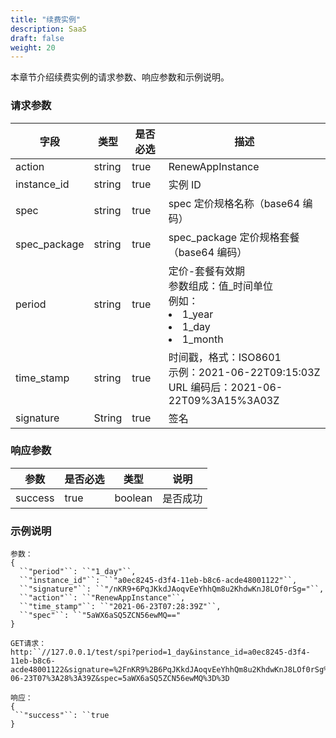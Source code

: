 ```yaml
---
title: "续费实例"
description: SaaS
draft: false
weight: 20
---
```


本章节介绍续费实例的请求参数、响应参数和示例说明。

### 请求参数

| 字段         | 类型   | 是否必选 | 描述                                                         |
| ------------ | ------ | -------- | ------------------------------------------------------------ |
| action       | string | true     | RenewAppInstance                                             |
| instance_id  | string | true     | 实例 ID                                                      |
| spec         | string | true     | spec 定价规格名称（base64 编码）                             |
| spec_package | string | true     | spec_package 定价规格套餐（base64  编码）                    |
| period       | string | true     | 定价-套餐有效期<br />参数组成：值_时间单位<br />例如：<li>1_year</li><li>1_day</li><li>1_month</li> |
| time_stamp   | string | true     | 时间戳，格式：ISO8601<br />示例：2021-06-22T09:15:03Z<br />URL 编码后：2021-06-22T09%3A15%3A03Z |
| signature    | String | true     | 签名                                                         |

### 响应参数

| 参数    | 是否必选 | 类型    | 说明     |
| ------- | -------- | ------- | -------- |
| success | true     | boolean | 是否成功 |

### 示例说明

```
参数：  
{
  ``"period"``: ``"1_day"``,
  ``"instance_id"``: ``"a0ec8245-d3f4-11eb-b8c6-acde48001122"``,
  ``"signature"``: ``"/nKR9+6PqJKkdJAoqvEeYhhQm8u2KhdwKnJ8LOf0rSg="``,
  ``"action"``: ``"RenewAppInstance"``,
  ``"time_stamp"``: ``"2021-06-23T07:28:39Z"``,
  ``"spec"``: ``"5aWX6aSQ5ZCN56ewMQ=="
}
```

```
GET请求： 
http:``//127.0.0.1/test/spi?period=1_day&instance_id=a0ec8245-d3f4-11eb-b8c6-acde48001122&signature=%2FnKR9%2B6PqJKkdJAoqvEeYhhQm8u2KhdwKnJ8LOf0rSg%3D&action=RenewAppInstance&time_stamp=2021-06-23T07%3A28%3A39Z&spec=5aWX6aSQ5ZCN56ewMQ%3D%3D  
```

```
响应：
{
 ``"success"``: ``true
}
```

 

